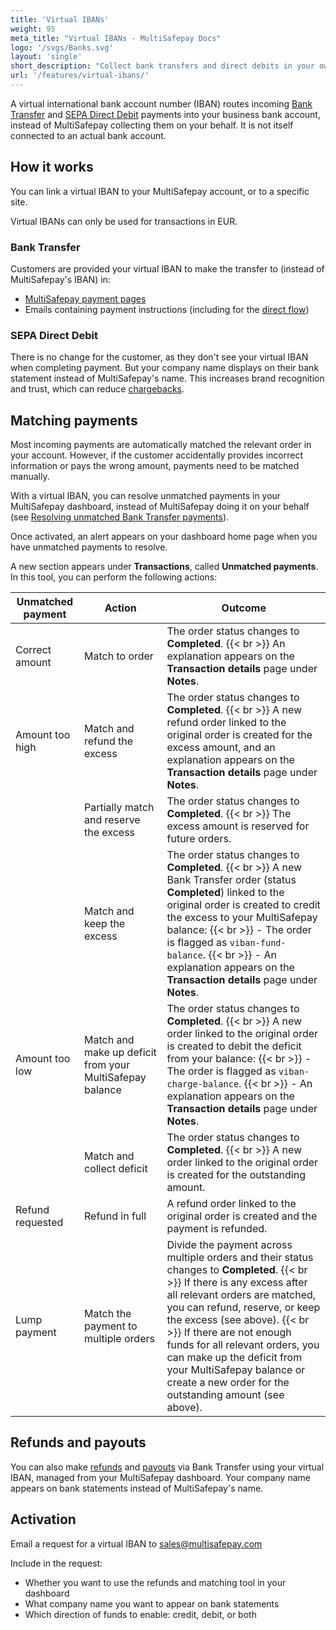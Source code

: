 ```yaml
---
title: 'Virtual IBANs'
weight: 95
meta_title: "Virtual IBANs - MultiSafepay Docs"
logo: '/svgs/Banks.svg'
layout: 'single'
short_description: "Collect bank transfers and direct debits in your own bank account."
url: '/features/virtual-ibans/'
---
```

A virtual international bank account number (IBAN) routes incoming [Bank Transfer](/payment-methods/bank-transfer/) and [SEPA Direct Debit]((/payment-methods/sepa-direct-debit/)) payments into your business bank account, instead of MultiSafepay collecting them on your behalf. It is not itself connected to an actual bank account.   

## How it works

You can link a virtual IBAN to your MultiSafepay account, or to a specific site.

Virtual IBANs can only be used for transactions in EUR. 

### Bank Transfer

Customers are provided your virtual IBAN to make the transfer to (instead of MultiSafepay's IBAN) in:

- [MultiSafepay payment pages](/payment-pages/)
- Emails containing payment instructions (including for the [direct flow](/payment-methods/bank-transfer/payment-flow/))

### SEPA Direct Debit 

There is no change for the customer, as they don't see your virtual IBAN when completing payment. But your company name displays on their bank statement instead of MultiSafepay's name. This increases brand recognition and trust, which can reduce [chargebacks](/payment-methods/sepa-direct-debit/overview/#chargebacks).

## Matching payments

Most incoming payments are automatically matched the relevant order in your account. However, if the customer accidentally provides incorrect information or pays the wrong amount, payments need to be matched manually. 

With a virtual IBAN, you can resolve unmatched payments in your MultiSafepay dashboard, instead of MultiSafepay doing it on your behalf (see [Resolving unmatched Bank Transfer payments](/bank-transfer/unmatched-payments/)).

Once activated, an alert appears on your dashboard home page when you have unmatched payments to resolve. 

A new section appears under **Transactions**, called **Unmatched payments**. In this tool, you can perform the following actions: 

| Unmatched payment | Action | Outcome |
|---|---|---|
| Correct amount | Match to order | The order status changes to **Completed**. {{< br >}} An explanation appears on the **Transaction details** page under **Notes**.|
| Amount too high | Match and refund the excess | The order status changes to **Completed**. {{< br >}} A new refund order linked to the original order is created for the excess amount, and an explanation appears on the **Transaction details** page under **Notes**. |
|  | Partially match and reserve the excess | The order status changes to **Completed**. {{< br >}} The excess amount is reserved for future orders. |
|  | Match and keep the excess | The order status changes to **Completed**. {{< br >}} A new Bank Transfer order (status **Completed**) linked to the original order is created to credit the excess to your MultiSafepay balance: {{< br >}} - The order is flagged as `viban-fund-balance`. {{< br >}} - An explanation appears on the **Transaction details** page under **Notes**. |
| Amount too low | Match and make up deficit from your MultiSafepay balance | The order status changes to **Completed**. {{< br >}} A new order linked to the original order is created to debit the deficit from your balance: {{< br >}} - The order is flagged as `viban-charge-balance`. {{< br >}} - An explanation appears on the **Transaction details** page under **Notes**. |
|  | Match and collect deficit | The order status changes to **Completed**. {{< br >}} A new order linked to the original order is created for the outstanding amount. |
| Refund requested | Refund in full | A refund order linked to the original order is created and the payment is refunded. |
| Lump payment | Match the payment to multiple orders | Divide the payment across multiple orders and their status changes to **Completed**. {{< br >}} If there is any excess after all relevant orders are matched, you can refund, reserve, or keep the excess (see above). {{< br >}} If there are not enough funds for all relevant orders, you can make up the deficit from your MultiSafepay balance or create a new order for the outstanding amount (see above).| 

## Refunds and payouts

You can also make [refunds](/refunds/) and [payouts](/account/payouts/) via Bank Transfer using your virtual IBAN, managed from your MultiSafepay dashboard. Your company name appears on bank statements instead of MultiSafepay's name.

## Activation

Email a request for a virtual IBAN to <sales@multisafepay.com>

Include in the request:

- Whether you want to use the refunds and matching tool in your dashboard
- What company name you want to appear on bank statements
- Which direction of funds to enable: credit, debit, or both